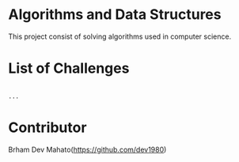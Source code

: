 # Algorithms and Data Structures
This project consist of solving algorithms used in computer science.

# List of Challenges
````

...

````
# Contributor
Brham Dev Mahato(https://github.com/dev1980)